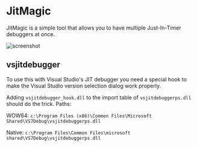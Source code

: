 # JitMagic

JitMagic is a simple tool that allows you to have multiple Just-In-Timer debuggers at once.

![screenshot](https://i.imgur.com/or4y3UK.png)

## vsjitdebugger

To use this with Visual Studio's JIT debugger you need a special hook to make the Visual Studio version selection dialog work properly.

Adding `vsjitdebugger_hook.dll` to the import table of `vsjitdebuggerps.dll` should do the trick. Paths:

WOW64: `c:\Program Files (x86)\Common Files\Microsoft Shared\VS7Debug\vsjitdebuggerps.dll`

Native: `c:\Program Files\Common Files\microsoft shared\VS7Debug\vsjitdebuggerps.dll`